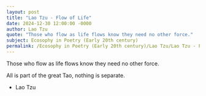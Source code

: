 ```yaml
---
layout: post
title: "Lao Tzu - Flow of Life"
date: 2024-12-30 12:00:00 -0000
author: Lao Tzu
quote: "Those who flow as life flows know they need no other force."
subject: Ecosophy in Poetry (Early 20th century)
permalink: /Ecosophy in Poetry (Early 20th century)/Lao Tzu/Lao Tzu - Flow of Life
---
```


Those who flow as life flows know they need no other force.

All is part of the great Tao, nothing is separate.

- Lao Tzu
